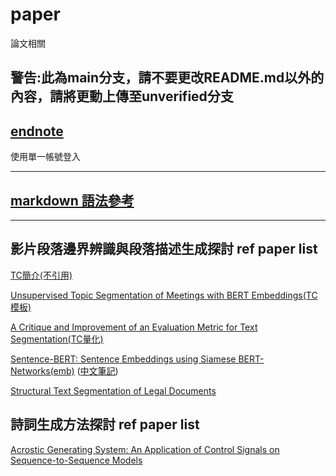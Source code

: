# paper

論文相關

## **警告:此為main分支，請不要更改README.md以外的內容，請將更動上傳至unverified分支**

## [endnote](http://140-125-246-135-8080.libdb.yuntech.edu.tw:3000/endnote/selectdb.jsp?id=1&sta=%A8%E4%A5%A6)

使用單一帳號登入

---

## [markdown 語法參考](https://markdown.tw/)

---

## 影片段落邊界辨識與段落描述生成探討 ref paper list

[TC簡介(不引用)](https://www.assemblyai.com/blog/text-segmentation-approaches-datasets-and-evaluation-metrics/)

[Unsupervised Topic Segmentation of Meetings with BERT Embeddings(TC模板)](https://arxiv.org/pdf/2106.12978.pdf)

[A Critique and Improvement of an Evaluation Metric for Text Segmentation(TC量化)](https://aclanthology.org/J02-1002.pdf)

[Sentence-BERT: Sentence Embeddings using Siamese BERT-Networks(emb)](https://arxiv.org/pdf/1908.10084.pdf) ([中文筆記](https://zhuanlan.zhihu.com/p/113133510))

[Structural Text Segmentation of Legal Documents](https://arxiv.org/abs/2012.03619)
## 詩詞生成方法探討 ref paper list

[Acrostic Generating System: An Application of Control Signals on Sequence-to-Sequence Models
](https://tdr.lib.ntu.edu.tw/bitstream/123456789/683/1/ntu-108-1.pdf)

